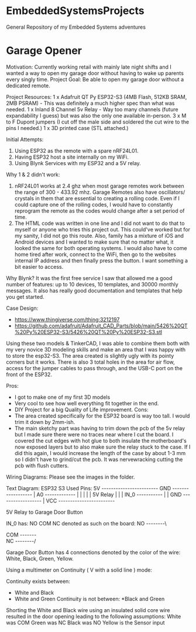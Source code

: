 # EmbeddedSystemsProjects
 General Repository of my Embedded Systems adventures

# Garage Opener
Motivation: Currently working retail with mainly late night shifts and I wanted a way to open my garage door without having to wake up parents every singly time.
Project Goal: Be able to open my garage door without a dedicated remote. 

Project Resources:
1 x Adafruit QT Py ESP32-S3 (4MB Flash, 512KB SRAM, 2MB PSRAM) - This was definitely a much higher spec than what was needed.
1 x Inland 8 Channel 5v Relay - Way too many channels (future expandability I guess) but was also the only one available in-person.
3 x M to F Dupont jumpers (I cut off the male side and soldered the cut wire to the pins I needed.)
1 x 3D printed case (STL attached.)

Initial Attempts: 
1) Using ESP32 as the remote with a spare nRF24L01.
2) Having ESP32 host a site internally on my WiFi.
3) Using Blynk Services with my ESP32 and a 5V relay.

Why 1 & 2 didn't work:
1) nRF24L01 works at 2.4 ghz when most garage remotes work between the range of 300 - 433.92 mhz. Garage Remotes also have oscillators/ crystals in them that are essential to creating a rolling code. Even if I could capture one of the rolling codes, I would have to constantly reprogram the remote as the codes would change after a set period of time.
2) The HTML code was written in one line and I did not want to do that to myself or anyone who tries this project out. This could've worked but for my sanity, I did not go this route. Also, family has a mixture of iOS and Android devices and I wanted to make sure that no matter what, it looked the same for both operating systems. I would also have to come home tired after work, connect to the WiFi, then go to the websites internal IP address and then finally press the button. I want something a bit easier to access.

Why Blynk?
It was the first free service I saw that allowed me a good number of features: up to 10 devices, 10 templates, and 30000 monthly messages. It also has really good documentation and templates that help you get started. 

Case Design: 
* https://www.thingiverse.com/thing:3212197
* https://github.com/adafruit/Adafruit_CAD_Parts/blob/main/5426%20QT%20Py%20ESP32-S3/5426%20QT%20Py%20ESP32-S3.stl

Using these two models & TinkerCAD, I was able to combine them both with my very novice 3D modeling skills and make an area that I was happy with to store the esp32-S3. The area created is slightly ugly with its pointy corners but it works. There is also 3 total holes in the area for air flow, access for the jumper cables to pass through, and the USB-C port on the front of the ESP32. 

Pros:
* I got to make one of my first 3D models
* Very cool to see how well everything fit together in the end.
* DIY Project for a big Quality of Life improvement.
Cons:
* The area created specifically for the ESP32 board is way too tall. I would trim it down by 2mm-ish.
* The main sketchy part was having to trim down the pcb of the 5v relay but I made sure there were no traces near where I cut the board. I covered the cut edges with hot glue to both insulate the motherboard's now exposed layers but to also make sure the relay stuck to the case. If I did this again, I would increase the length of the case by about 1-3 mm so I didn't have to grind/cut the pcb. It was nervewracking cutting the pcb with flush cutters.

Wiring Diagrams: 
Please see the images in the folder.

Text Diagram: 
ESP32 S3
Used Pins:
5V  ------------------------
GND ------------------     |
A0 -------------     |     |
               |     |     |
5V Relay       |     |     |
IN_0 -----------     |     |
GND ------------------     |
VCC ------------------------

5V Relay to Garage Door Button 

IN_0 has: 
NO 
COM 
NC 
denoted as such on the board:
NO --------\

COM -------\
NC --------/

Garage Door Button has 4 connections denoted by the color of the wire: White, Black, Green, Yellow. 

Using a multimeter on Continuity ( V with a solid line ) mode: 

Continuity exists between: 
* White and Black
* White and Green
Continuity is not between:
*Black and Green

Shorting the White and Black wire using an insulated solid core wire resulted in the door opening leading to the following assumptions:
White was COM 
Green was NC
Black was NO
Yellow is the Sensor input
